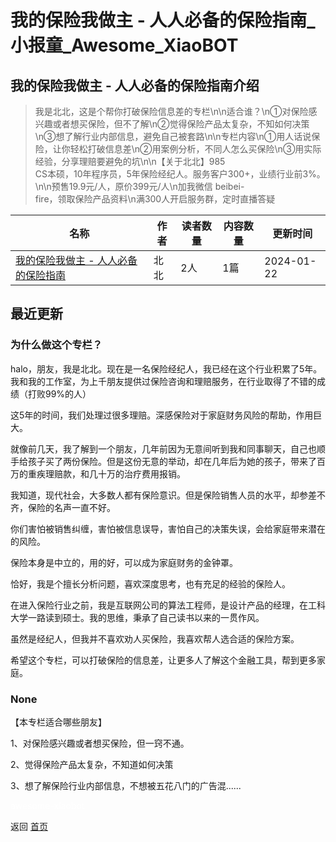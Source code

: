 # 我的保险我做主 - 人人必备的保险指南_小报童_Awesome_XiaoBOT

## 我的保险我做主 - 人人必备的保险指南介绍
> 我是北北，这是个帮你打破保险信息差的专栏\n\n适合谁？\n①对保险感兴趣或者想买保险，但不了解\n②觉得保险产品太复杂，不知如何决策\n③想了解行业内部信息，避免自己被套路\n\n专栏内容\n①用人话说保险，让你轻松打破信息差\n②用案例分析，不同人怎么买保险\n③用实际经验，分享理赔要避免的坑\n\n【关于北北】985  
CS本硕，10年程序员，5年保险经纪人。服务客户300+，业绩行业前3%。\n\n预售19.9元/人，原价399元/人\n加我微信 beibei-  
fire，领取保险产品资料\n满300人开启服务群，定时直播答疑  
  


|名称|作者|读者数量|内容数量|更新时间|
|---|---|---|---|---|
|[我的保险我做主 - 人人必备的保险指南](https://xiaobot.net/p/baoxiandiy?refer=9c3f1c95-a052-465a-9902-f6d75080262a)|北北|2人|1篇|2024-01-22|

## 最近更新
### 为什么做这个专栏？

halo，朋友，我是北北。现在是一名保险经纪人，我已经在这个行业积累了5年。我和我的工作室，为上千朋友提供过保险咨询和理赔服务，在行业取得了不错的成绩（打败99%的人）

这5年的时间，我们处理过很多理赔。深感保险对于家庭财务风险的帮助，作用巨大。

就像前几天，我了解到一个朋友，几年前因为无意间听到我和同事聊天，自己也顺手给孩子买了两份保险。但是这份无意的举动，却在几年后为她的孩子，带来了百万的重疾理赔款，和几十万的治疗费用报销。

我知道，现代社会，大多数人都有保险意识。但是保险销售人员的水平，却参差不齐，保险的名声一直不好。

你们害怕被销售纠缠，害怕被信息误导，害怕自己的决策失误，会给家庭带来潜在的风险。

保险本身是中立的，用的好，可以成为家庭财务的金钟罩。

恰好，我是个擅长分析问题，喜欢深度思考，也有充足的经验的保险人。

在进入保险行业之前，我是互联网公司的算法工程师，是设计产品的经理，在工科大学一路读到硕士。我的思维，秉承了自己读书以来的一贯作风。

虽然是经纪人，但我并不喜欢劝人买保险，我喜欢帮人选合适的保险方案。

希望这个专栏，可以打破保险的信息差，让更多人了解这个金融工具，帮到更多家庭。

### None

【本专栏适合哪些朋友】

1、对保险感兴趣或者想买保险，但一窍不通。

2、觉得保险产品太复杂，不知道如何决策

3、想了解保险行业内部信息，不想被五花八门的广告混......


<a href="https://github.com/Reno9527/awesome-xiaobot" style="color: white; text-decoration: none;">awesome-xiaobot</a>

返回 [首页](../README.md)
